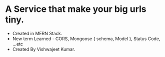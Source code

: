 # A Service that make your big urls tiny.
- Created in MERN Stack.
- New term Learned - CORS, Mongoose { schema, Model }, Status Code, ...etc
- Created By Vishwajeet Kumar.
